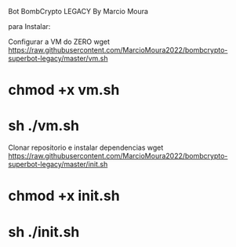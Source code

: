 Bot BombCrypto LEGACY By Marcio Moura

para Instalar:

Configurar a VM do ZERO
wget https://raw.githubusercontent.com/MarcioMoura2022/bombcrypto-superbot-legacy/master/vm.sh

# chmod +x vm.sh
# sh ./vm.sh

Clonar repositorio e instalar dependencias
wget https://raw.githubusercontent.com/MarcioMoura2022/bombcrypto-superbot-legacy/master/init.sh
# chmod +x init.sh
# sh ./init.sh


